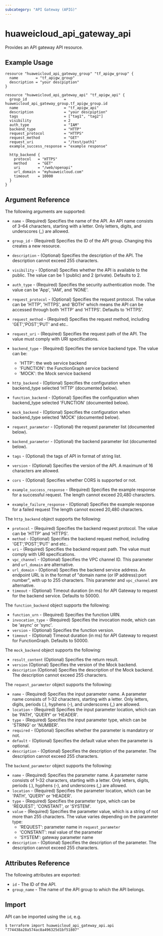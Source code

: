 ```yaml
---
subcategory: "API Gateway (APIG)"
---
```


# huaweicloud\_api\_gateway\_api

Provides an API gateway API resource.

## Example Usage

```hcl
resource "huaweicloud_api_gateway_group" "tf_apigw_group" {
  name        = "tf_apigw_group"
  description = "your descpiption"
}

resource "huaweicloud_api_gateway_api" "tf_apigw_api" {
  group_id                 = huaweicloud_api_gateway_group.tf_apigw_group.id
  name                     = "tf_apigw_api"
  description              = "your descpiption"
  tags                     = ["tag1", "tag2"]
  visibility               = 2
  auth_type                = "IAM"
  backend_type             = "HTTP"
  request_protocol         = "HTTPS"
  request_method           = "GET"
  request_uri              = "/test/path1"
  example_success_response = "example response"

  http_backend {
    protocol   = "HTTPS"
    method     = "GET"
    uri        = "/web/openapi"
    url_domain = "myhuaweicloud.com"
    timeout    = 10000
  }
}
```

## Argument Reference

The following arguments are supported:

* `name` - (Required) Specifies the name of the API. An API name consists of 3–64 characters,
    starting with a letter. Only letters, digits, and underscores (_) are allowed.

* `group_id` - (Required) Specifies the ID of the API group.
    Changing this creates a new resource.

* `description` - (Optional) Specifies the description of the API.
    The description cannot exceed 255 characters.

* `visibility` - (Optional) Specifies whether the API is available to the public.
    The value can be 1 (public) and 2 (private). Defaults to 2.

* `auth_type` - (Required) Specifies the security authentication mode.
     The value can be 'App', 'IAM', and 'NONE'.

* `request_protocol` - (Optional) Specifies the request protocol. The value can be 'HTTP', 'HTTPS', and 'BOTH'
    which means the API can be accessed through both 'HTTP' and 'HTTPS'. Defaults to 'HTTPS'.

* `request_method` - (Required) Specifies the request method, including 'GET','POST','PUT' and etc..

* `request_uri` - (Required) Specifies the request path of the API. The value must comply with URI specifications.

* `backend_type` - (Required) Specifies the service backend type. The value can be:
    - 'HTTP': the web service backend
    - 'FUNCTION': the FunctionGraph service backend
    - 'MOCK': the Mock service backend
  
* `http_backend` - (Optional) Specifies the configuration when backend_type selected 'HTTP' (documented below).
* `function_backend` - (Optional) Specifies the configuration when backend_type selected 'FUNCTION' (documented below).
* `mock_backend` - (Optional) Specifies the configuration when backend_type selected 'MOCK' (documented below).

* `request_parameter` - (Optional) the request parameter list (documented below).
* `backend_parameter` - (Optional) the backend parameter list (documented below).

* `tags` - (Optional) the tags of API in format of string list.

* `version` - (Optional) Specifies the version of the API. A maximum of 16 characters are allowed.

* `cors` - (Optional) Specifies whether CORS is supported or not.

* `example_success_response` - (Required) Specifies the example response for a successful request.
    The length cannot exceed 20,480 characters.

* `example_failure_response` - (Optional) Specifies the example response for a failed request
    The length cannot exceed 20,480 characters.

The `http_backend` object supports the following:

* `protocol` - (Required) Specifies the backend request protocol. The value can be 'HTTP' and 'HTTPS'.
* `method` - (Optional) Specifies the backend request method, including 'GET','POST','PUT' and etc..
* `uri` - (Required) Specifies the backend request path. The value must comply with URI specifications.
* `vpc_channel` - (Optional) Specifies the VPC channel ID. This parameter and `url_domain` are alternative.
* `url_domain` - (Optional) Specifies the backend service address. An endpoint URL is in the format of
     "domain name (or IP address):port number", with up to 255 characters. This parameter and `vpc_channel` are alternative.
* `timeout` - (Optional) Timeout duration (in ms) for API Gateway to request for the backend service. Defaults to 50000. 

The `function_backend` object supports the following:

* `function_urn` - (Required) Specifies the function URN.
* `invocation_type` - (Required) Specifies the invocation mode, which can be 'async' or 'sync'.
* `version` - (Optional) Specifies the function version.
* `timeout` - (Optional) Timeout duration (in ms) for API Gateway to request for FunctionGraph. Defaults to 50000.

The `mock_backend` object supports the following:

* `result_content` (Optional) Specifies the return result.
* `version` (Optional) Specifies the version of the Mock backend.
* `description` (Optional) Specifies the description of the Mock backend. The description cannot exceed 255 characters.

The `request_parameter` object supports the following:

* `name` - (Required) Specifies the input parameter name. A parameter name consists of 1–32 characters, starting with a letter.
    Only letters, digits, periods (.), hyphens (-), and underscores (_) are allowed.
* `location` - (Required) Specifies the input parameter location, which can be 'PATH', 'QUERY' or 'HEADER'.
* `type` - (Required) Specifies the input parameter type, which can be 'STRING' or 'NUMBER'.
* `required` - (Optional) Specifies whether the parameter is mandatory or not.
* `default` - (Optional) Specifies the default value when the parameter is optional.
* `description` - (Optional) Specifies the description of the parameter. The description cannot exceed 255 characters.

The `backend_parameter` object supports the following:

* `name` - (Required) Specifies the parameter name. A parameter name consists of 1–32 characters, starting with a letter.
    Only letters, digits, periods (.), hyphens (-), and underscores (_) are allowed.
* `location` - (Required) Specifies the parameter location, which can be 'PATH', 'QUERY' or 'HEADER'.
* `type` - (Required) Specifies the parameter type, which can be 'REQUEST', 'CONSTANT', or 'SYSTEM'.
* `value` - (Required) Specifies the parameter value, which is a string of not more than 255 characters.
    The value varies depending on the parameter type:
    - 'REQUEST': parameter name in `request_parameter`
    - 'CONSTANT': real value of the parameter
    - 'SYSTEM': gateway parameter name
* `description` - (Optional) Specifies the description of the parameter. The description cannot exceed 255 characters.

## Attributes Reference

The following attributes are exported:

* `id` - The ID of the API.
* `group_name` - The name of the API group to which the API belongs.

## Import

API can be imported using the `id`, e.g.

```
$ terraform import huaweicloud_api_gateway_api.api "774438a28a574ac8a496325d1bf51807"
```
